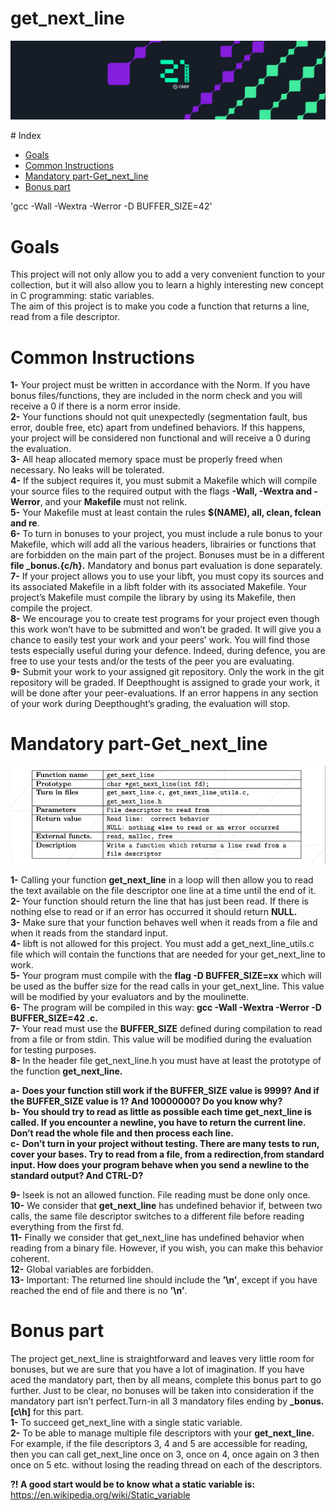 # get_next_line
<p align="center">
<img width="" height="" src="1.jpeg">
</p>
# Index

*  [Goals](#Goals)
*  [Common Instructions](#Common-Instructions)
*  [Mandatory part-Get_next_line](#Mandatory-part-Get_next_line)
*  [Bonus part](#Bonus-part)

'gcc -Wall -Wextra -Werror -D BUFFER_SIZE=42'<br>

# Goals
This project will not only allow you to add a very convenient function to your collection, but it will also allow you to learn a highly interesting new concept in C programming: static variables.<br>
The aim of this project is to make you code a function that returns a line,
read from a file descriptor. <br>
# Common Instructions
**1-** Your project must be written in accordance with the Norm. If you have bonus files/functions, they are included in the norm check and you will receive a 0 if there is a norm error inside.<br>
**2-** Your functions should not quit unexpectedly (segmentation fault, bus error, double free, etc) apart from undefined behaviors. If this happens, your project will be considered non functional and will receive a 0 during the evaluation.<br>
**3-** All heap allocated memory space must be properly freed when necessary. No leaks will be tolerated.<br>
**4-** If the subject requires it, you must submit a Makefile which will compile your source files to the required output with the flags **-Wall, -Wextra and -Werror**, and your **Makefile** must not relink.<br>
**5-** Your Makefile must at least contain the rules **$(NAME), all, clean, fclean and re**.<br>
**6-** To turn in bonuses to your project, you must include a rule bonus to your Makefile, which will add all the various headers, librairies or functions that are forbidden on the main part of the project. Bonuses must be in a different **file _bonus.{c/h}.** Mandatory and bonus part evaluation is done separately.<br>
**7-** If your project allows you to use your libft, you must copy its sources and its associated Makefile in a libft folder with its associated Makefile. Your project’s Makefile must compile the library by using its Makefile, then compile the project.<br>
**8-** We encourage you to create test programs for your project even though this work won’t have to be submitted and won’t be graded. It will give you a chance to easily test your work and your peers’ work. You will find those tests especially useful during your defence. Indeed, during defence, you are free to use your tests and/or the tests of the peer you are evaluating.<br>
**9-** Submit your work to your assigned git repository. Only the work in the git repository will be graded. If Deepthought is assigned to grade your work, it will be done after your peer-evaluations. If an error happens in any section of your work during Deepthought’s grading, the evaluation will stop.<br>

# Mandatory part-Get_next_line
<p align="center">
<img width="" height="" src="2_res.png">
</p>

**1-** Calling your function **get_next_line** in a loop will then allow you to read the text available on the file descriptor one line at a time until the end of it. <br>
**2-** Your function should return the line that has just been read. If there is nothing else to read or if an error has occurred it should return **NULL.**<br>
**3-** Make sure that your function behaves well when it reads from a file and when it reads from the standard input.<br>
**4-** libft is not allowed for this project. You must add a get_next_line_utils.c file which will contain the functions that are needed for your get_next_line to work.<br>
**5-** Your program must compile with the **flag -D BUFFER_SIZE=xx** which will be used as the buffer size for the read calls in your get_next_line. This value will be modified by your 
evaluators and by the moulinette.<br>
**6-** The program will be compiled in this way: **gcc -Wall -Wextra -Werror -D BUFFER_SIZE=42 <files>.c.**<br>
**7-** Your read must use the **BUFFER_SIZE** defined during compilation to read from a file or from stdin. This value will be modified during the evaluation for testing purposes.<br>
**8-** In the header file get_next_line.h you must have at least the prototype of the function **get_next_line.**<br>

**a-** **Does your function still work if the BUFFER_SIZE value is 9999? And if the BUFFER_SIZE value is 1? And 10000000? Do you know why?**<br>
**b-** **You should try to read as little as possible each time get_next_line is called. If you encounter a newline, you have to return the current line. Don’t read the whole file and then process each line.**<br>
**c-** **Don’t turn in your project without testing. There are many tests to run, cover your bases. Try to read from a file, from a redirection,from standard input. How does your program behave when you send a newline to the standard output? And CTRL-D?**<br>

**9-** lseek is not an allowed function. File reading must be done only once.<br>
**10-** We consider that **get_next_line** has undefined behavior if, between two calls, the same file descriptor switches to a different file before reading everything from the first fd.<br>
**11-** Finally we consider that get_next_line has undefined behavior when reading from a binary file. However, if you wish, you can make this behavior coherent.<br>
**12-** Global variables are forbidden.<br>
**13-** Important: The returned line should include the **’\n’**, except if you have reached the end of file and there is no **’\n’**.<br>

# Bonus part

The project get_next_line is straightforward and leaves very little room for bonuses, but we are sure that you have a lot of imagination. If you have aced the mandatory part, then by all means, complete this bonus part to go further. Just to be clear, no bonuses will be taken into consideration if the mandatory part isn’t perfect.Turn-in all 3 mandatory files ending by **_bonus.[c\h]** for this part.<br>
**1-** To succeed get_next_line with a single static variable.<br>
**2-** To be able to manage multiple file descriptors with your **get_next_line.** For example, if the file descriptors 3, 4 and 5 are accessible for reading, then you can call get_next_line once on 3, once on 4, once again on 3 then once on 5 etc. without losing the reading thread on each of the descriptors.<br>

**?! A good start would be to know what a static variable is:**
	https://en.wikipedia.org/wiki/Static_variable
